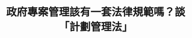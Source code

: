 ---
id: "3"
lang: zh-tw
description: 「計畫管理法案臺灣版，不再浪費人民的納稅錢」連署案
propose_date: 2017-03-06
meeting_date: 2017-03-31
publish: "FALSE"
selected: "FALSE"
blog_selected: "FALSE"
thumbnail: https://cm.pdis.nat.gov.tw/images/post/1oWMRmjWUGQqGVAQ8cboQXZyqm-TfGSx0.jpg
title: 政府專案管理該有一套法律規範嗎？談「計劃管理法」
introduction:
  content: >-
    本案之提案人建議制訂國家級的計畫管理準則，讓政府機關在執行任一計畫時，對於計畫各階段皆有國家級政策和施行準則做為依循之標準，可藉由援用現有的國家標準
    CNS 21500「專案管理指引」與國際標準 ISO
    21504「計畫管理指引」來達成，希望能為政府重大計畫把關，事先進行系統性評估，避免啟動無效益的計畫。

    國發會針對此項提案表示後續將會參酌美國「計畫管理改進課責法」之立法精神，強化相關機制與管理功能，並辦理教育訓練，培育政府計畫管理人才，期望使各機關計畫管理之功能更為完善。
color: green
join:
  type: 提
  title: 計畫管理法案臺灣版，不再浪費人民的納稅錢
  link: https://join.gov.tw/idea/detail/97f90728-cf72-443c-8b6c-36d216c953df
  image: https://cm.pdis.nat.gov.tw/images/post/1bLmIetGAELZcojdXsEY8oYWwsuP9uWUR.jpg
layout: post
departments:
  - 國發會
embed:
  transcript:
    links:
      - https://sayit.pdis.nat.gov.tw/2017-03-31-%E9%96%8B%E6%94%BE%E6%94%BF%E5%BA%9C%E8%81%AF%E7%B5%A1%E4%BA%BA%E7%AC%AC%E4%B8%89%E6%AC%A1%E5%8D%94%E4%BD%9C%E6%9C%83%E8%AD%B0
---